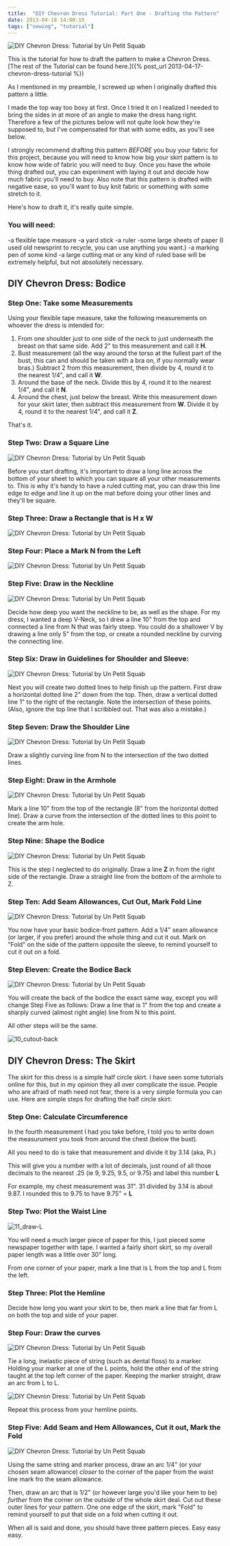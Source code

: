 ```yaml
---
title:  "DIY Chevron Dress Tutorial: Part One - Drafting the Pattern"
date: 2013-04-18 14:00:15
tags: ["sewing", "tutorial"]
---
```

![DIY Chevron Dress: Tutorial by Un Petit Squab](/uploads/2013/04/part-one-header.jpg)

This is the tutorial for how to draft the pattern to make a Chevron Dress. [The rest of the Tutorial can be found here.]({% post_url 2013-04-17-chevron-dress-tutorial %})

As I mentioned in my preamble, I screwed up when I originally drafted this pattern a little.

I made the top way too boxy at first. Once I tried it on I realized I needed to bring the sides in at more of an angle to make the dress hang right. Therefore a few of the pictures below will not quite look how they're supposed to, but I've compensated for that with some edits, as you'll see below.

I strongly recommend drafting this pattern _BEFORE_ you buy your fabric for this project, because you will need to know how big your skirt pattern is to know how wide of fabric you will need to buy. Once you have the whole thing drafted out, you can experiment with laying it out and decide how much fabric you'll need to buy. Also note that this pattern is drafted with negative ease, so you'll want to buy knit fabric or something with some stretch to it.

Here's how to draft it, it's really quite simple.

### You will need:

-a flexible tape measure -a yard stick -a ruler -some large sheets of paper (I used old newsprint to recycle, you can use anything you want.)
-a marking pen of some kind
-a large cutting mat or any kind of ruled base will be extremely helpful, but not absolutely necessary.

## DIY Chevron Dress: Bodice

### Step One: Take some Measurements

Using your flexible tape measure, take the following measurements on whoever the dress is intended for:

1. From one shoulder just to one side of the neck to just underneath the breast on that same side. Add 2" to this measurement and call it **H**.
2. Bust measurement (all the way around the torso at the fullest part of the bust, this can and should be taken with a bra on, if you normally wear bras.) Subtract 2 from this measurement, then divide by 4, round it to the nearest 1/4", and call it **W**.
3. Around the base of the neck. Divide this by 4, round it to the nearest 1/4", and call it **N**.
4. Around the chest, just below the breast. Write this measurement down for your skirt later, then subtract this measurement from **W**. Divide it by 4, round it to the nearest 1/4", and call it **Z**.

That's it.

### Step Two: Draw a Square Line

![DIY Chevron Dress: Tutorial by Un Petit Squab](/uploads/2013/04/02_square-line.jpg)

Before you start drafting, it's important to draw a long line across the bottom of your sheet to which you can square all your other measurements to. This is why it's handy to have a ruled cutting mat, you can draw this line edge to edge and line it up on the mat before doing your other lines and they'll be square.

### Step Three: Draw a Rectangle that is H x W

![DIY Chevron Dress: Tutorial by Un Petit Squab](/uploads/2013/04/02_mark-h-w.jpg)

### Step Four: Place a Mark N from the Left

![DIY Chevron Dress: Tutorial by Un Petit Squab](/uploads/2013/04/03_mark-n.jpg)

### Step Five: Draw in the Neckline

![DIY Chevron Dress: Tutorial by Un Petit Squab](/uploads/2013/04/04_draw-neckline.jpg)

Decide how deep you want the neckline to be, as well as the shape. For my dress, I wanted a deep
V-Neck, so I drew a line 10" from the top and connected a line from N that was fairly steep. You could do a shallower V by drawing a line only 5" from the top, or create a rounded neckline by curving the connecting line.

### Step Six: Draw in Guidelines for Shoulder and Sleeve:

![DIY Chevron Dress: Tutorial by Un Petit Squab](/uploads/2013/04/05_draw-dotted-lines.jpg)

Next you will create two dotted lines to help finish up the pattern. First draw a horizontal dotted line 2" down from the top. Then, draw a vertical dotted line 1" to the right of the rectangle. Note the intersection of these points. (Also, ignore the top line that I scribbled out. That was also a mistake.)

### Step Seven: Draw the Shoulder Line

![DIY Chevron Dress: Tutorial by Un Petit Squab](/uploads/2013/04/06_draw-shoulder.jpg)

Draw a slightly curving line from N to the intersection of the two dotted lines.

### Step Eight: Draw in the Armhole

![DIY Chevron Dress: Tutorial by Un Petit Squab](/uploads/2013/04/07_draw-sleeve.jpg)

Mark a line 10" from the top of the rectangle (8" from the horizontal dotted line). Draw a curve from the intersection of the dotted lines to this point to create the arm hole.

### Step Nine: Shape the Bodice

![DIY Chevron Dress: Tutorial by Un Petit Squab](/uploads/2013/04/08_shape-bodice.jpg)

This is the step I neglected to do originally. Draw a line **Z** in from the right side of the rectangle. Draw a straight line from the bottom of the armhole to Z.

### Step Ten: Add Seam Allowances, Cut Out, Mark Fold Line

![DIY Chevron Dress: Tutorial by Un Petit Squab](/uploads/2013/04/08_cut-out.jpg)

You now have your basic bodice-front pattern. Add a 1/4" seam allowance (or larger, if you prefer) around the whole thing and cut it out. Mark on "Fold" on the side of the pattern opposite the sleeve, to remind yourself to cut it out on a fold.

### Step Eleven: Create the Bodice Back

![DIY Chevron Dress: Tutorial by Un Petit Squab](/uploads/2013/04/09_draw-back.jpg)

You will create the back of the bodice the exact same way, except you will change Step Five as follows: Draw a line that is 1" from the top and create a sharply curved (almost right angle) line from N to this point.

All other steps will be the same.

![10_cutout-back](/uploads/2013/04/10_cutout-back.jpg)

## DIY Chevron Dress: The Skirt

The skirt for this dress is a simple half circle skirt. I have seen some tutorials online for this, but in my opinion they all over complicate the issue. People who are afraid of math need not fear, there is a very simple formula you can use. Here are simple steps for drafting the half circle skirt:

### Step One: Calculate Circumference

In the fourth measurement I had you take before, I told you to write down the measurument you took from around the chest (below the bust).

All you need to do is take that measurement and divide it by 3.14 (aka, Pi.)

This will give you a number with a lot of decimals, just round of all those decimals to the nearest .25 (ie 9, 9.25, 9.5, or 9.75) and label this number **L**

For example, my chest measurement was 31". 31 divided by 3.14 is about 9.87. I rounded this to 9.75 to have 9.75" = **L**

### Step Two: Plot the Waist Line

![11_draw-L](/uploads/2013/04/11_draw-L.jpg)

You will need a much larger piece of paper for this, I just pieced some newspaper together with tape. I wanted a fairly short skirt, so my overall paper length was a little over 30" long.

From one corner of your paper, mark a line that is L from the top and L from the left.

### Step Three: Plot the Hemline

Decide how long you want your skirt to be, then mark a line that far from L on both the top and side of your paper.

### Step Four: Draw the curves

![DIY Chevron Dress: Tutorial by Un Petit Squab](/uploads/2013/04/12_draw-arc.jpg)

Tie a long, inelastic piece of string (such as dental floss) to a marker. Holding your marker at one of the L points, hold the other end of the string taught at the top left corner of the paper. Keeping the marker straight, draw an arc from L to L.

![DIY Chevron Dress: Tutorial by Un Petit Squab](/uploads/2013/04/12_draw-arcb.jpg)

Repeat this process from your hemline points.

### Step Five: Add Seam and Hem Allowances, Cut it out, Mark the Fold

![DIY Chevron Dress: Tutorial by Un Petit Squab](/uploads/2013/04/13_seam-hem-allowance.jpg)

Using the same string and marker process, draw an arc 1/4" (or your chosen seam allowance) _closer_ to the corner of the paper from the waist line mark fro the seam allowance.

Then, draw an arc that is 1/2" (or however large you'd like your hem to be) _further_ from the corner on the outside of the whole skirt deal. Cut out these outer lines for your pattern. One one edge of the skirt, mark "Fold" to remind yourself to put that side on a fold when cutting it out.

When all is said and done, you should have three pattern pieces. Easy easy easy.
